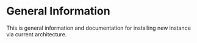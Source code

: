 # General Information

This is general information and documentation for installing new instance via current architecture.
